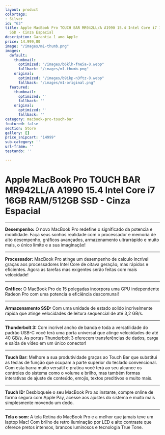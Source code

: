 ```yaml
---
layout: product
colortags:
- Silver
id: "63"
title: Apple MacBook Pro TOUCH BAR MR942LL/A A1990 15.4 Intel Core i7 16GB RAM/512GB
  SSD - Cinza Espacial
description: Garantia 1 ano Apple
price: 14.999,00
image: "/images/m1-thumb.png"
images:
  default:
    thumbnail:
      optimized: "/images/b6klh-fne5a-0.webp"
      fallback: "/images/m1-thumb.png"
    original:
      optimized: "/images/b9ikp-n3ftz-0.webp"
      fallback: "/images/m1-original.png"
  featured:
    thumbnail:
      optimized: ''
      fallback: ''
    original:
      optimized: ''
      fallback: ''
category: macbook-pro-touch-bar
featured: false
section: Store
gallery: []
price_snipcart: "14999"
sub-category: ''
url-frame: ''
testando: ''

---
```

# Apple MacBook Pro TOUCH BAR MR942LL/A A1990 15.4 Intel Core i7 16GB RAM/512GB SSD - Cinza Espacial

***

**Desempenho:** O novo MacBook Pro redefine o significado da potencia e mobilidade. Faça seus sonhos realidade com o processador e memoria de alto desempenho, gráficos avançados, armazenamento ultrarrápido e muito mais, o único limite e a sua imaginação!

***

  
  
**Processador:** MacBook Pro atinge um desempenho de calculo incrível graças aos processadores Intel Core de oitava geração, mas rápidos e eficientes. Agora as tarefas mas exigentes serão feitas com mais velocidade! 

***

  
  
**Gráfico:** O MacBook Pro de 15 polegadas incorpora uma GPU independente Radeon Pro com uma potencia e eficiência descomunal! 

***

  
  
**Armazenamento SSD:** Com uma unidade de estado solido incrivelmente rápida que atinge velocidades de leitura sequencial de até 3,2 GB/s. 

***

  
  
**Thunderbolt 3:** Com incrível ancho de banda e toda a versatilidade do padrão USB-C você terá uma porta universal que atinge velocidades de até 40 GB/s. As portas Thunderbolt 3 oferecem transferências de dados, carga e saída de vídeo em um único conector! 

***

  
  
**Touch Bar**: Melhore a sua produtividade graças ao Touch Bar que substitui as teclas de função que ocupam a parte superior do teclado convencional. Com esta barra muito versátil e pratica você terá ao seu alcance os controles do sistema como o volume e brilho, mas também formas interativas de ajuste de conteúdo, emojis, textos preditivos e muito mais. 

***

  
  
**Touch ID:** Desbloqueie o seu MacBook Pro ao instante, compre online de forma segura com Apple Pay, acesse aos ajustes do sistema e muito mais simplesmente movendo um dedo. 

***

  
**Tela o som:** A tela Retina do MacBook Pro e a melhor que jamais teve um laptop Mac! Com brilho de retro iluminação por LED e alto contraste que oferece pretos intensos, brancos luminosos e tecnologia True Tone.